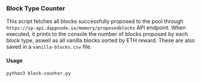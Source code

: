 ### Block Type Counter

This script fetches all blocks successfully proposed to the pool through `https://sp-api.dappnode.io/memory/proposedblocks` API endpoint. When executed, it prints to the console the number of blocks proposed by each block type, aswell as all vanilla blocks sorted by ETH reward. These are also saved in a `vanilla-blocks.csv` file.

#### Usage

```bash
python3 block-counter.py
```